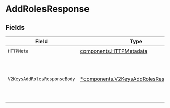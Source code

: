 # AddRolesResponse


## Fields

| Field                                                                                           | Type                                                                                            | Required                                                                                        | Description                                                                                     |
| ----------------------------------------------------------------------------------------------- | ----------------------------------------------------------------------------------------------- | ----------------------------------------------------------------------------------------------- | ----------------------------------------------------------------------------------------------- |
| `HTTPMeta`                                                                                      | [components.HTTPMetadata](../../models/components/httpmetadata.md)                              | :heavy_check_mark:                                                                              | N/A                                                                                             |
| `V2KeysAddRolesResponseBody`                                                                    | [*components.V2KeysAddRolesResponseBody](../../models/components/v2keysaddrolesresponsebody.md) | :heavy_minus_sign:                                                                              | Roles added successfully. Returns all roles currently assigned to the key.                      |